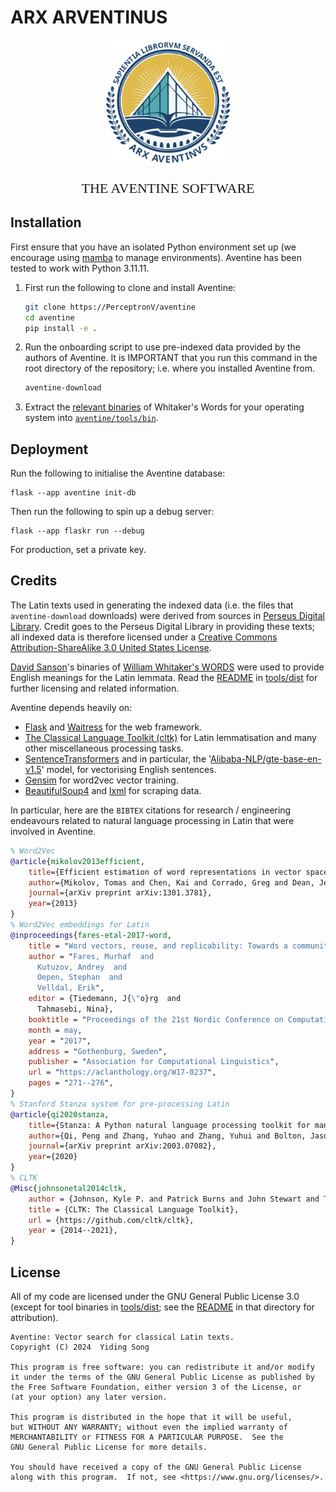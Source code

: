 # ARX ARVENTINUS

<div style="text-align: center;">
    <img src="aventine/static/media/logo.svg" width="200px">
    <p style="font-size: 22px; font-family: serif;">
        THE AVENTINE SOFTWARE
    </p>
</div>

## Installation

First ensure that you have an isolated Python environment set up (we encourage using [mamba](https://mamba.readthedocs.io/en/latest/) to manage environments). Aventine has been tested to work with Python 3.11.11.

1. First run the following to clone and install Aventine:
    ```bash
    git clone https://PerceptronV/aventine
    cd aventine
    pip install -e .
    ```

2. Run the onboarding script to use pre-indexed data provided by the authors of Aventine. It is IMPORTANT that you run this command in the root directory of the repository; i.e. where you installed Aventine from.
    ```bash
    aventine-download
    ```

3. Extract the [relevant binaries](./aventine/tools/dist/) of Whitaker's Words for your operating system into [`aventine/tools/bin`](./aventine/tools/bin/).

## Deployment

Run the following to initialise the Aventine database:
```
flask --app aventine init-db
```

Then run the following to spin up a debug server:
```
flask --app flaskr run --debug
```

For production, set a private key.

## Credits

The Latin texts used in generating the indexed data (i.e. the files that `aventine-download` downloads) were derived from sources in [Perseus Digital Library](https://www.perseus.tufts.edu/hopper/). Credit goes to the Perseus Digital Library in providing these texts; all indexed data is therefore licensed under a [Creative Commons Attribution-ShareAlike 3.0 United States License](https://creativecommons.org/licenses/by-sa/3.0/us/).

[David Sanson](https://github.com/dsanson)'s binaries of [William Whitaker's WORDS]() were used to provide English meanings for the Latin lemmata. Read the [README](./aventine/tools/dist/README.md) in [tools/dist](./aventine/tools/dist/) for further licensing and related information.

Aventine depends heavily on:
- [Flask](https://flask.palletsprojects.com/en/stable/) and [Waitress](https://docs.pylonsproject.org/projects/waitress/en/latest/) for the web framework.
- [The Classical Language Toolkit (cltk)](http://cltk.org/) for Latin lemmatisation and many other miscellaneous processing tasks.
- [SentenceTransformers](https://sbert.net/) and in particular, the '[Alibaba-NLP/gte-base-en-v1.5](https://huggingface.co/Alibaba-NLP/gte-base-en-v1.5)' model, for vectorising English sentences.
- [Gensim](https://radimrehurek.com/gensim/) for word2vec vector training.
- [BeautifulSoup4](https://www.crummy.com/software/BeautifulSoup/bs4/doc/) and [lxml](https://lxml.de/) for scraping data.

In particular, here are the `BIBTEX` citations for research / engineering endeavours related to natural language processing in Latin that were involved in Aventine.
```bibtex
% Word2Vec
@article{mikolov2013efficient,
    title={Efficient estimation of word representations in vector space},
    author={Mikolov, Tomas and Chen, Kai and Corrado, Greg and Dean, Jeffrey},
    journal={arXiv preprint arXiv:1301.3781},
    year={2013}
}
% Word2Vec embeddings for Latin
@inproceedings{fares-etal-2017-word,
    title = "Word vectors, reuse, and replicability: Towards a community repository of large-text resources",
    author = "Fares, Murhaf  and
      Kutuzov, Andrey  and
      Oepen, Stephan  and
      Velldal, Erik",
    editor = {Tiedemann, J{\"o}rg  and
      Tahmasebi, Nina},
    booktitle = "Proceedings of the 21st Nordic Conference on Computational Linguistics",
    month = may,
    year = "2017",
    address = "Gothenburg, Sweden",
    publisher = "Association for Computational Linguistics",
    url = "https://aclanthology.org/W17-0237",
    pages = "271--276",
}
% Stanford Stanza system for pre-processing Latin
@article{qi2020stanza,
    title={Stanza: A Python natural language processing toolkit for many human languages},
    author={Qi, Peng and Zhang, Yuhao and Zhang, Yuhui and Bolton, Jason and Manning, Christopher D},
    journal={arXiv preprint arXiv:2003.07082},
    year={2020}
}
% CLTK
@Misc{johnsonetal2014cltk,
    author = {Johnson, Kyle P. and Patrick Burns and John Stewart and Todd Cook},
    title = {CLTK: The Classical Language Toolkit},
    url = {https://github.com/cltk/cltk},
    year = {2014--2021},
}
```

## License

All of my code are licensed under the GNU General Public License 3.0 (except for tool binaries in [tools/dist](./aventine/tools/dist); see the [README](./aventine/tools/dist/README.md) in that directory for attribution).

```
Aventine: Vector search for classical Latin texts.
Copyright (C) 2024  Yiding Song

This program is free software: you can redistribute it and/or modify
it under the terms of the GNU General Public License as published by
the Free Software Foundation, either version 3 of the License, or
(at your option) any later version.

This program is distributed in the hope that it will be useful,
but WITHOUT ANY WARRANTY; without even the implied warranty of
MERCHANTABILITY or FITNESS FOR A PARTICULAR PURPOSE.  See the
GNU General Public License for more details.

You should have received a copy of the GNU General Public License
along with this program.  If not, see <https://www.gnu.org/licenses/>.
```
